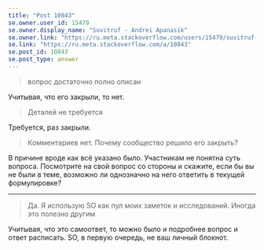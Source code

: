 ```yaml
---
title: "Post 10843"
se.owner.user_id: 15479
se.owner.display_name: "Suvitruf - Andrei Apanasik"
se.owner.link: "https://ru.meta.stackoverflow.com/users/15479/suvitruf-andrei-apanasik"
se.link: "https://ru.meta.stackoverflow.com/a/10843"
se.post_id: 10843
se.post_type: answer
---
```

<blockquote>
<p>вопрос достаточно полно описан</p>
</blockquote>
<p>Учитывая, что его закрыли, то нет.</p>
<blockquote>
<p>Деталей не требуется</p>
</blockquote>
<p>Требуется, раз закрыли.</p>
<blockquote>
<p>Комментариев нет. Почему сообщество решило его закрыть?</p>
</blockquote>
<p>В причине вроде как всё указано было. Участникам не понятна суть вопроса. Посмотрите на свой вопрос со стороны и скажите, если бы вы не были в теме, возможно ли однозначно на него ответить в текущей формулировке?</p>
<hr />
<blockquote>
<p>Да. Я использую SO как пул моих заметок и исследований. Иногда это полезно другим</p>
</blockquote>
<p>Учитывая, что это самоответ, то можно было и подробнее вопрос и ответ расписать. SO, в первую очередь, не ваш личный блокнот.</p>
